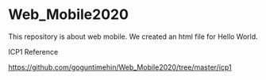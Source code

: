 # Web_Mobile2020
This repository is about web mobile. We created an html file for Hello World. 

ICP1 Reference

https://github.com/goguntimehin/Web_Mobile2020/tree/master/icp1
